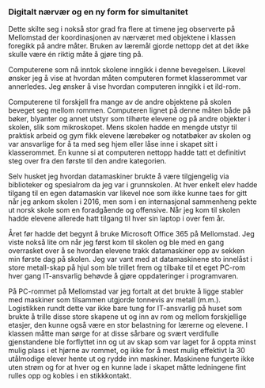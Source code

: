 
### Digitalt nærvær og en ny form for simultanitet

Dette skilte seg i nokså stor grad fra flere at timene jeg observerte på Mellomstad der koordinasjonen av nærværet med objektene i klassen foregikk på andre måter. Bruken av læremål gjorde nettopp det at det ikke skulle være én riktig måte å gjøre ting på.

Computerene som nå inntok skolene inngikk i denne bevegelsen. Likevel ønsker jeg å vise at hvordan måten computeren formet klasserommet var annerledes. Jeg ønsker å vise hvordan computeren inngikk i et ild-rom.

Computerene til forskjell fra mange av de andre objektene på skolen beveget seg mellom rommen. Computeren lignet på denne måten både på bøker, blyanter og annet utstyr som tilhørte elevene og på andre objekter i skolen, slik som mikroskopet. Mens skolen hadde en mengde utstyr til praktisk arbeid og gym fikk elevene lærebøker og notatbøker av skolen og var ansvarlige for å ta med seg hjem eller låse inne i skapet sitt i klasserommet. En kunne si at computeren nettopp hadde tatt et definitivt steg over fra den første til den andre kategorien.

Selv husket jeg hvordan datamaskiner brukte å være tilgjengelig via biblioteker og spesialrom da jeg var i grunnskolen. At hver enkelt elev hadde tilgang til en egen datamaskin var likevel noe som ikke kunne taes for gitt når jeg ankom skolen i 2016, men som i en internasjonal sammenheng pekte ut norsk skole som en foradgående og offensive. Når jeg kom til skolen hadde elevene allerede hatt tilgang til hver sin laptop i over fem år.

Året før hadde det begynt å bruke Microsoft Office 365 på Mellomstad. Jeg viste nokså lite om når jeg først kom til skolen og ble med en gang overrasket over å se hvordan elevene trakk datamaskiner opp av sekken min første dag på skolen. Jeg var vant med at datamaskinene sto innelåst i store metall-skap på hjul som ble trillet frem og tilbake til et eget PC-rom hver gang IT-ansvarlig behøvde å gjøre oppdateringer i programvaren.

På PC-rommet på Mellomstad var jeg fortalt at det brukte å ligge stabler med maskiner som tilsammen utgjorde tonnevis av metall (m.m.). Logistikken rundt dette var ikke bare tung for IT-ansvarlig på huset som brukte å trille disse store skapene ut og inn av rom og mellom forskjellige etasjer, den kunne også være en stor belastning for lærerne og elevene. I klassen måtte man sørge for at disse sårbare og svært verdifulle gjenstandene ble forflyttet inn og ut av skap som var laget for å oppta minst mulig plass i et hjørne av rommet, og ikke for å mest mulig effektivt la 30 utålmodige elever hente ut og rydde inn maskiner. Maskinene fungerte ikke uten strøm og for at hver og en kunne lade i skapet måtte ledningene fint rulles opp og kobles i en stikkkontakt.
